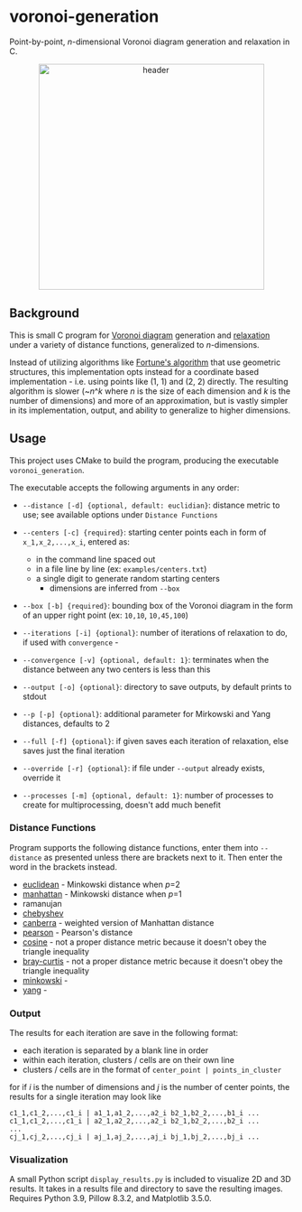# voronoi-generation
Point-by-point, *n*-dimensional Voronoi diagram generation and relaxation in C.

<p align="center">
  <img width="400" src="https://media3.giphy.com/media/9FaM4l3F6FLsjvatmk/giphy.gif?cid=790b761167f73c5c8d9807451e5d20ddfc6e121b299f8d03&rid=giphy.gif&ct=g" alt="header">
</p>

## Background 

This is small C program for [Voronoi diagram](https://en.wikipedia.org/wiki/Voronoi_diagram) generation and [relaxation](https://en.wikipedia.org/wiki/Lloyd%27s_algorithm) under a variety of distance functions, generalized to *n*-dimensions.

Instead of utilizing algorithms like [Fortune's algorithm](https://en.wikipedia.org/wiki/Fortune%27s_algorithm) that use geometric structures, this implementation opts instead for a coordinate based implementation - i.e. using points like (1, 1) and (2, 2) directly. The resulting algorithm is slower (~*n*^*k* where *n* is the size of each dimension and *k* is the number of dimensions) and more of an approximation, but is vastly simpler in its implementation, output, and ability to generalize to higher dimensions.

## Usage

This project uses CMake to build the program, producing the executable `voronoi_generation`.

The executable accepts the following arguments in any order:

- `--distance [-d] {optional, default: euclidian}`: distance metric to use; see available options under `Distance Functions`

- `--centers [-c] {required}`: starting center points each in form of `x_1,x_2,...,x_i`, entered as:
  - in the command line spaced out
  - in a file line by line (ex: `examples/centers.txt`)
  - a single digit to generate random starting centers
    - dimensions are inferred from `--box`

- `--box [-b] {required}`: bounding box of the Voronoi diagram in the form of an upper right point (ex: `10,10`, `10,45,100`)

- `--iterations [-i] {optional}`: number of iterations of relaxation to do, if used with `convergence` - 

- `--convergence [-v] {optional, default: 1}`: terminates when  the distance between any two centers is less than this

- `--output [-o] {optional}`: directory to save outputs, by default prints to stdout

- `--p [-p] {optional}`: additional parameter for Mirkowski and Yang distances, defaults to 2

- `--full [-f] {optional}`: if given saves each iteration of relaxation, else saves just the final iteration

- `--override [-r] {optional}`: if file under `--output` already exists, override it

- `--processes [-m] {optional, default: 1}`: number of processes to create for multiprocessing, doesn't add much benefit

### Distance Functions

Program supports the following distance functions, enter them into `--distance` as presented unless there are brackets next to it. Then enter the word in the brackets instead.

- [euclidean](https://en.wikipedia.org/wiki/Euclidean_distance) - Minkowski distance when *p*=2
- [manhattan](https://en.wikipedia.org/wiki/Taxicab_geometry) - Minkowski distance when *p*=1
- ramanujan
- [chebyshev](https://en.wikipedia.org/wiki/Chebyshev_distance)
- [canberra](https://en.wikipedia.org/wiki/Canberra_distance) - weighted version of Manhattan distance
- [pearson](https://en.wikipedia.org/wiki/Pearson_correlation_coefficient#Pearson's_distance) - Pearson's distance
- [cosine](https://en.wikipedia.org/wiki/Cosine_similarity) - not a proper distance metric because it doesn't obey the triangle inequality
- [bray-curtis](https://docs.scipy.org/doc/scipy/reference/generated/scipy.spatial.distance.braycurtis.html#scipy.spatial.distance.braycurtis) - not a proper distance metric because it doesn't obey the triangle inequality 
- [minkowski](https://en.wikipedia.org/wiki/Minkowski_distance) -
- [yang](https://www.ccs.neu.edu/home/radivojac/papers/yang_dataminknowldisc_2019.pdf) -

### Output

The results for each iteration are save in the following format:
- each iteration is separated by a blank line in order
- within each iteration, clusters / cells are on their own line
- clusters / cells are in the format of `center_point | points_in_cluster`

for if *i* is the number of dimensions and *j* is the number of center points, the results for a single iteration may look like
```
c1_1,c1_2,...,c1_i | a1_1,a1_2,...,a2_i b2_1,b2_2,...,b1_i ...
c1_1,c1_2,...,c1_i | a2_1,a2_2,...,a2_i b2_1,b2_2,...,b2_i ...
...
cj_1,cj_2,...,cj_i | aj_1,aj_2,...,aj_i bj_1,bj_2,...,bj_i ...
```

### Visualization

A small Python script `display_results.py` is included to visualize 2D and 3D results. It takes in a results file and directory to save the resulting images. Requires Python 3.9, Pillow 8.3.2, and Matplotlib 3.5.0.